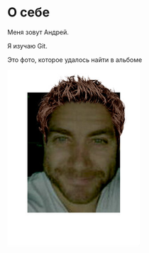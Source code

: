 # О себе

Меня зовут Андрей. 

Я изучаю Git. 


Это фото, которое удалось найти в альбоме

![myfoto](/foto/MakeoverIdea.jpg)






